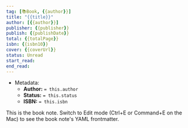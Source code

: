 ```yaml
---
tag: [📚Book, {{author}}]
title: "{{title}}"
author: [{{author}}]
publisher: {{publisher}}
publish: {{publishDate}}
total: {{totalPage}}
isbn: {{isbn10}}
cover: {{coverUrl}}
status: Unread
start_read:
end_read:
---
```


- Metadata:
	- **Author:** `= this.author`
	- **Status:** `= this.status`
	- **ISBN:** `= this.isbn`

This is the book note. Switch to Edit mode (Ctrl+E or Command+E on the Mac) to see the book note's YAML frontmatter.